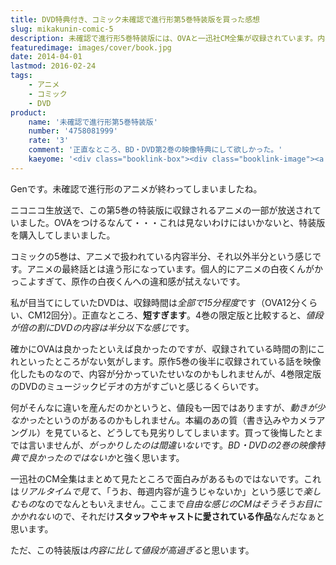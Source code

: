 ```yaml
---
title: DVD特典付き、コミック未確認で進行形第5巻特装版を買った感想
slug: mikakunin-comic-5
description: 未確認で進行形5巻特装版には、OVAと一迅社CM全集が収録されています。内容は悪くないのですが、値段相応とは言えないものとなっていて、ちょっとがっかりしてしまいました。話の内容を知っていると新鮮味が薄く、ただ高いだけな気がしてしまいました。
featuredimage: images/cover/book.jpg
date: 2014-04-01
lastmod: 2016-02-24
tags: 
    - アニメ
    - コミック
    - DVD
product:
    name: '未確認で進行形第5巻特装版'
    number: '4758081999'
    rate: '3'
    comment: '正直なところ、BD・DVD第2巻の映像特典にして欲しかった。'
    kaeyome: '<div class="booklink-box"><div class="booklink-image"><a href="https://www.amazon.co.jp/exec/obidos/asin/4758081999/illusionspace-22/" rel="nofollow" target="_blank"><img src="https://ecx.images-amazon.com/images/I/51OrOvzxXLL._SL160_.jpg" style="border: none;" /></a></div><div class="booklink-info"><div class="booklink-name"><a href="https://www.amazon.co.jp/exec/obidos/asin/4758081999/illusionspace-22/" rel="nofollow" target="_blank">未確認で進行形 (5) 特装版 (IDコミックス 4コマKINGSぱれっとコミックス)</a><div class="booklink-powered-date">posted with <a href="https://yomereba.com" rel="nofollow" target="_blank">ヨメレバ</a></div></div><div class="booklink-detail">荒井 チェリー 一迅社 2014-03-28    </div><div class="booklink-link2"><div class="shoplinkamazon"><a href="https://www.amazon.co.jp/exec/obidos/asin/4758081999/illusionspace-22/" rel="nofollow" target="_blank" title="アマゾン" >Amazonで購入</a></div><div class="shoplinkrakuten"><a href="https://hb.afl.rakuten.co.jp/hgc/11acbc01.369b1bf6.11acbc02.cabf9fe9/?pc=http%3A%2F%2Fbooks.rakuten.co.jp%2Frb%2F12717489%2F%3Fscid%3Daf_ich_link_urltxt%26m%3Dhttp%3A%2F%2Fm.rakuten.co.jp%2Fev%2Fbook%2F" rel="nofollow" target="_blank" title="楽天ブックス" >楽天ブックスで購入</a></div>                  	  <div class="shoplinkkino"><a href="https://ck.jp.ap.valuecommerce.com/servlet/referral?sid=3085416&pid=882196163&vc_url=http%3A%2F%2Fwww.kinokuniya.co.jp%2Ff%2Fdsg-01-9784758081993" target="_blank" title="kino" >紀伊國屋書店で購入<img src="https://ad.jp.ap.valuecommerce.com/servlet/gifbanner?sid=3085416&pid=882196163" height="1" width="1" border="0"></a></div>	  	  	</div></div><div class="booklink-footer"></div></div>'
---
```


Genです。未確認で進行形のアニメが終わってしまいましたね。

ニコニコ生放送で、この第5巻の特装版に収録されるアニメの一部が放送されていました。OVAをつけるなんて・・・これは見ないわけにはいかないと、特装版を購入してしまいました。

コミックの5巻は、アニメで扱われている内容半分、それ以外半分という感じです。アニメの最終話とは違う形になっています。個人的にアニメの白夜くんがかっこよすぎて、原作の白夜くんへの違和感が拭えないです。

私が目当てにしていたDVDは、収録時間は<em>全部で15分程度</em>です（OVA12分くらい、CM12回分）。正直なところ、<strong>短すぎます</strong>。4巻の限定版と比較すると、<em>値段が倍の割にDVDの内容は半分以下な感じ</em>です。

確かにOVAは良かったといえば良かったのですが、収録されている時間の割にこれといったところがない気がします。原作5巻の後半に収録されている話を映像化したものなので、内容が分かっていたせいなのかもしれませんが、4巻限定版のDVDのミュージックビデオの方がすごいと感じるくらいです。

何がそんなに違いを産んだのかというと、値段も一因ではありますが、<em>動きが少なかった</em>というのがあるのかもしれません。本編のあの質（書き込みやカメラアングル）を見ていると、どうしても見劣りしてしまいます。買って後悔したとまでは言いませんが、<em>がっかりしたのは間違いない</em>です。<em>BD・DVDの2巻の映像特典で良かったのではないか</em>と強く思います。

一迅社のCM全集はまとめて見たところで面白みがあるものではないです。これは<em>リアルタイムで見て</em>、「うお、毎週内容が違うじゃないか」という感じで<em>楽しむもの</em>なのでなんともいえません。ここまで<em>自由な感じのCMはそうそうお目にかかれない</em>ので、それだけ<strong>スタッフやキャストに愛されている作品</strong>なんだなぁと思います。

ただ、この特装版は<em>内容に比して値段が高過ぎる</em>と思います。
